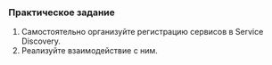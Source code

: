 ### Практическое задание

1. Самостоятельно организуйте регистрацию сервисов в Service Discovery.
2. Реализуйте взаимодействие с ним.